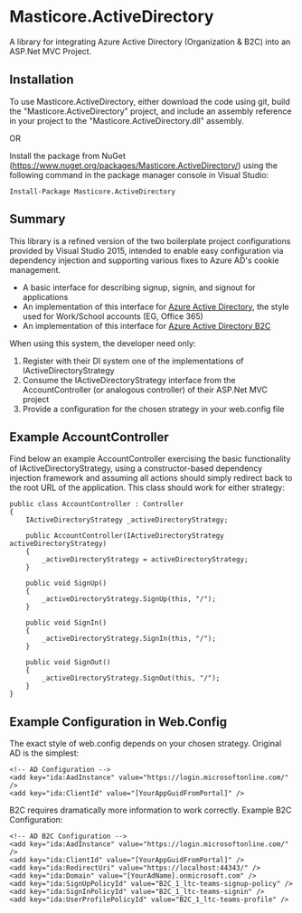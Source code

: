 # Masticore.ActiveDirectory
A library for integrating Azure Active Directory (Organization &amp; B2C) into an ASP.Net MVC Project.

Installation
-------------------------------------
To use Masticore.ActiveDirectory, either download the code using git, build the "Masticore.ActiveDirectory" project, and include an assembly reference in your project to the "Masticore.ActiveDirectory.dll" assembly.

OR

Install the package from NuGet (https://www.nuget.org/packages/Masticore.ActiveDirectory/) using the following command in the package manager console in Visual Studio:

```
Install-Package Masticore.ActiveDirectory
```

Summary
-------------------------------------

This library is a refined version of the two boilerplate project configurations provided by Visual Studio 2015, intended to enable easy configuration via dependency injection and supporting various fixes to Azure AD's cookie management.
- A basic interface for describing signup, signin, and signout for applications
- An implementation of this interface for [Azure Active Directory](https://docs.microsoft.com/en-us/azure/active-directory/), the style used for Work/School accounts (EG, Office 365)
- An implementation of this interface for [Azure Active Directory B2C](https://docs.microsoft.com/en-us/azure/active-directory/)

When using this system, the developer need only:

1. Register with their DI system one of the implementations of IActiveDirectoryStrategy
2. Consume the IActiveDirectoryStrategy interface from the AccountController (or analogous controller) of their ASP.Net MVC project
3. Provide a configuration for the chosen strategy in your web.config file

Example AccountController
-------------------------------------
Find below an example AccountController exercising the basic functionality of IActiveDirectoryStrategy, using a constructor-based dependency injection framework and assuming all actions should simply redirect back to the root URL of the application. This class should work for either strategy:

```
public class AccountController : Controller
{
    IActiveDirectoryStrategy _activeDirectoryStrategy;

    public AccountController(IActiveDirectoryStrategy activeDirectoryStrategy)
    {
        _activeDirectoryStrategy = activeDirectoryStrategy;
    }

    public void SignUp()
    {
        _activeDirectoryStrategy.SignUp(this, "/");
    }

    public void SignIn()
    {
        _activeDirectoryStrategy.SignIn(this, "/");
    }

    public void SignOut()
    {
        _activeDirectoryStrategy.SignOut(this, "/");
    }
}
```

Example Configuration in Web.Config
-------------------------------------
The exact style of web.config depends on your chosen strategy. Original AD is the simplest:

```
<!-- AD Configuration -->
<add key="ida:AadInstance" value="https://login.microsoftonline.com/" />
<add key="ida:ClientId" value="[YourAppGuidFromPortal]" />
```

B2C requires dramatically more information to work correctly. Example B2C Configuration:
```
<!-- AD B2C Configuration -->
<add key="ida:AadInstance" value="https://login.microsoftonline.com/" />
<add key="ida:ClientId" value="[YourAppGuidFromPortal]" />
<add key="ida:RedirectUri" value="https://localhost:44343/" />
<add key="ida:Domain" value="[YourAdName].onmicrosoft.com" />
<add key="ida:SignUpPolicyId" value="B2C_1_ltc-teams-signup-policy" />
<add key="ida:SignInPolicyId" value="B2C_1_ltc-teams-signin" />
<add key="ida:UserProfilePolicyId" value="B2C_1_ltc-teams-profile" />
```
